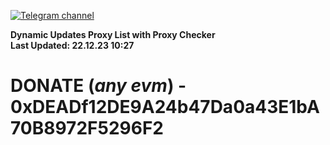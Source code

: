 [![Telegram channel](https://img.shields.io/endpoint?url=https://runkit.io/damiankrawczyk/telegram-badge/branches/master?url=https://t.me/n4z4v0d)](https://t.me/n4z4v0d) 

**Dynamic Updates Proxy List with Proxy Checker**  
**Last Updated: 22.12.23 10:27**

# DONATE (_any evm_) - 0xDEADf12DE9A24b47Da0a43E1bA70B8972F5296F2

